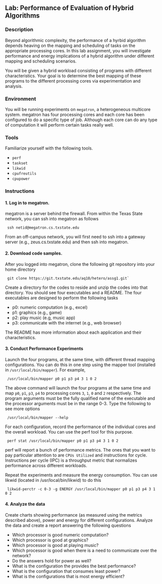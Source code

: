 ## Lab: Performance of Evaluation of Hybrid Algorithms

### Description 
Beyond algorithmic complexity, the performance of a hyrbid algorithm depends heaving on the mapping
and scheduling of tasks on the appropriate processing cores. In this lab assignment, you will
investigate performance and energy implications of a hybrid algorithm under different mapping and
scheduling scenarios. 

You will be given a hybrid workload consisting of programs with different characteristics. Your goal
is to determine the best mapping of these programs to the different processing cores via
experimentation and analysis.


### Environment

You will be running experiments on `megatron`, a heterogeneous multicore
system. megatron has four processing cores and each core has been configured to do a specific type
of job. Although each core can do any type of computation it will perform certain tasks really
well.

### Tools

Familiarize yourself with the following tools. 

  * `perf`
  * `taskset`
  * `likwid`
  * `cpufreutils`
  * `cpupower`

### Instructions

#### 1. Log in to megatron.

megatron is a server behind the firewall. From within the Texas State network, you can ssh into
megatron as follows

     ssh netid@megatron.cs.txstate.edu

From an off-campus network, you will first need to ssh into a gateway server (e.g.,
zeus.cs.txstate.edu) and then ssh into megatron. 


#### 2. Download code samples.

After you logged into megatron, clone the following git repository into your home directory 

     git clone https://git.txstate.edu/aq10/hetero/assg1.git`

Create a directory for the codes to reside and unzip the codes into that directory. You should see
four executables and a README. The four executables are designed to perform the following tasks

  * p0: numeric computation (e.g., excel)
  * p1: graphics (e.g., game)
  * p2: play music (e.g, music app)
  * p3: communicate with the internet (e.g., web browser) 

The README has more information about each application and their characteristics. 

#### 3. Conduct Performance Experiments

Launch the four programs, at the same time, with different thread mapping configurations. You can do this in one step using the mapper tool (installed in
`/usr/local/bin/mapper`). For example, 

     /usr/local/bin/mapper p0 p1 p3 p4 3 1 0 2

The above command will launch the four programs at the same time and map `p0`, `p1`, `p3`, `p4` to
processing cores `3`, `1`, `0` and `2` respectively. The program arguments must be the fully qualified name
of the executable and the processor arguments must be in the range 0-3. Type the following to see
more options

     /usr/local/bin/mapper --help 

For each configuration, record the performance of the individual cores and the overall workload. You
can use the perf tool for this purpose.

     perf stat /usr/local/bin/mapper p0 p1 p3 p4 3 1 0 2

perf will report a bunch of performance metrics. The ones that you want to pay particular attention
to are `CPUs Utilized` and instructions for cycle. Instructions per cycle (IPC) is a throughput
metric that normalizes performance across different workloads. 

Repeat the experiments and measure the energy consumption. You can use likwid (located in
/usr/local/bin/likwid) to do this

     likwid-perctr -c 0-3 -g ENERGY /usr/local/bin/mapper p0 p1 p3 p4 3 1 0 2

#### 4. Analyze the data

Create charts showing performance (as measured using the metrics described above), power and energy
for different configurations. Analyze the data and create a report answering the following questions

* Which processor is good numeric computation?
* Which processor is good at graphics?
* Which processor is good at playing music?
* Which processor is good when there is a need to communicate over the network?
* Do the answers hold for power as well?
* What is the configuration the provides the best performance?
* What is the configuration that consumes least power?
* What is the configurations that is most energy efficient?
